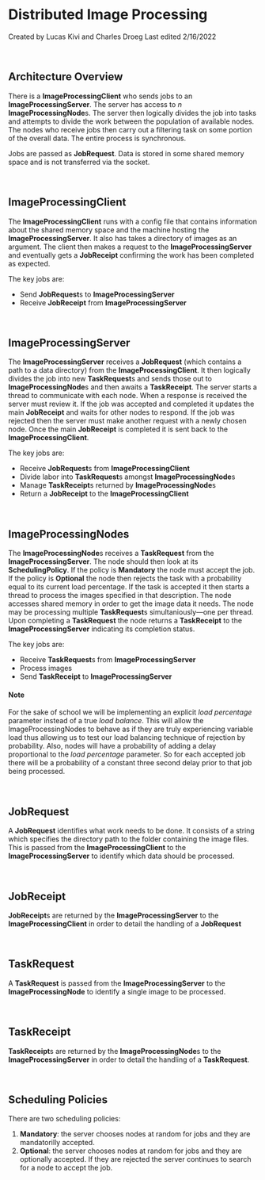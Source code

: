 # Distributed Image Processing
Created by Lucas Kivi and Charles Droeg
Last edited 2/16/2022

&nbsp; 
## Architecture Overview
There is a **ImageProcessingClient** who sends jobs to an **ImageProcessingServer**. The server has access to *n* **ImageProcessingNode**s. The server then logically divides the job into tasks and attempts to divide the work between the population of available nodes. The nodes who receive jobs then carry out a filtering task on some portion of the overall data. The entire process is synchronous.

Jobs are passed as **JobRequest**. Data is stored in some shared memory space and is not transferred via the socket.

&nbsp; 
## ImageProcessingClient

The **ImageProcessingClient** runs with a config file that contains information about the shared memory space and the machine hosting the **ImageProcessingServer**. It also has takes a directory of images as an argument. The client then makes a request to the **ImageProcessingServer** and eventually gets a **JobReceipt** confirming the work has been completed as expected.

The key jobs are:
- Send **JobRequest**s to **ImageProcessingServer**
- Receive **JobReceipt** from **ImageProcessingServer**

&nbsp; 
## ImageProcessingServer
The **ImageProcessingServer** receives a **JobRequest** (which contains a path to a data directory) from the **ImageProcessingClient**. It then logically divides the job into new **TaskRequest**s and sends those out to **ImageProcessingNode**s and then awaits a **TaskReceipt**. The server starts a thread to communicate with each node. When a response is received the server must review it. If the job was accepted and completed it updates the main **JobReceipt** and waits for other nodes to respond. If the job was rejected then the server must make another request with a newly chosen node. Once the main **JobReceipt** is completed it is sent back to the **ImageProcessingClient**.

The key jobs are:
- Receive **JobRequest**s from **ImageProcessingClient**
- Divide labor into **TaskRequest**s amongst **ImageProcessingNode**s
- Manage **TaskReceipt**s returned by **ImageProcessingNode**s
- Return a **JobReceipt** to the **ImageProcessingClient**

&nbsp; 
## ImageProcessingNodes
The **ImageProcessingNode**s receives a **TaskRequest** from the **ImageProcessingServer**. The node should then look at its **SchedulingPolicy**. If the policy is **Mandatory** the node must accept the job. If the policy is **Optional** the node then rejects the task with a probability equal to its current load percentage. If the task is accepted it then starts a thread to process the images specified in that description. The node accesses shared memory in order to get the image data it needs. The node may be processing multiple **TaskRequest**s simultaniously—one per thread. Upon completing a **TaskRequest** the node returns a **TaskReceipt** to the **ImageProcessingServer** indicating its completion status.

The key jobs are:
- Receive **TaskRequest**s from **ImageProcessingServer**
- Process images
- Send **TaskReceipt** to **ImageProcessingServer**

#### Note
For the sake of school we will be implementing an explicit *load percentage* parameter instead of a true *load balance*. This will allow the ImageProcessingNodes to behave as if they are truly experiencing variable load thus allowing us to test our load balancing technique of rejection by probability. Also, nodes will have a probability of adding a delay proportional to the *load percentage* parameter. So for each accepted job there will be a probability of a constant three second delay prior to that job being processed.

&nbsp; 
## JobRequest
A **JobRequest** identifies what work needs to be done. It consists of a string which specifies the directory path to the folder containing the image files. This is passed from the **ImageProcessingClient** to the **ImageProcessingServer** to identify which data should be processed.

&nbsp; 
## JobReceipt
**JobReceipt**s are returned by the **ImageProcessingServer** to the **ImageProcessingClient** in order to detail the handling of a **JobRequest**

&nbsp; 
## TaskRequest
A **TaskRequest** is passed from the **ImageProcessingServer** to the **ImageProcessingNode** to identify a single image to be processed.

&nbsp; 
## TaskReceipt
**TaskReceipt**s are returned by the **ImageProcessingNode**s to the **ImageProcessingServer** in order to detail the handling of a **TaskRequest**.

&nbsp; 
## Scheduling Policies
There are two scheduling policies:
1. **Mandatory**: the server chooses nodes at random for jobs and they are mandatorilly accepted.
2. **Optional**: the server chooses nodes at random for jobs and they are optionally accepted. If they are rejected the server continues to search for a node to accept the job.
